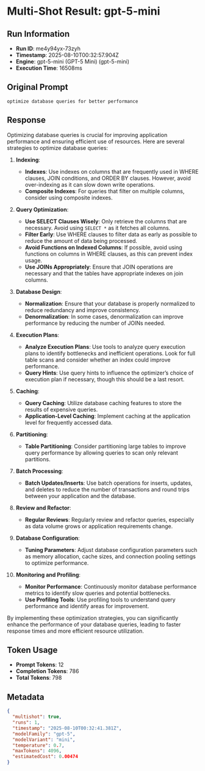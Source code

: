 # Multi-Shot Result: gpt-5-mini

## Run Information
- **Run ID**: me4y94yx-73zyh
- **Timestamp**: 2025-08-10T00:32:57.904Z
- **Engine**: gpt-5-mini (GPT-5 Mini) (gpt-5-mini)
- **Execution Time**: 16508ms

## Original Prompt
```
optimize database queries for better performance
```

## Response
Optimizing database queries is crucial for improving application performance and ensuring efficient use of resources. Here are several strategies to optimize database queries:

1. **Indexing**:
   - **Indexes**: Use indexes on columns that are frequently used in WHERE clauses, JOIN conditions, and ORDER BY clauses. However, avoid over-indexing as it can slow down write operations.
   - **Composite Indexes**: For queries that filter on multiple columns, consider using composite indexes.

2. **Query Optimization**:
   - **Use SELECT Clauses Wisely**: Only retrieve the columns that are necessary. Avoid using `SELECT *` as it fetches all columns.
   - **Filter Early**: Use WHERE clauses to filter data as early as possible to reduce the amount of data being processed.
   - **Avoid Functions on Indexed Columns**: If possible, avoid using functions on columns in WHERE clauses, as this can prevent index usage.
   - **Use JOINs Appropriately**: Ensure that JOIN operations are necessary and that the tables have appropriate indexes on join columns.

3. **Database Design**:
   - **Normalization**: Ensure that your database is properly normalized to reduce redundancy and improve consistency.
   - **Denormalization**: In some cases, denormalization can improve performance by reducing the number of JOINs needed.

4. **Execution Plans**:
   - **Analyze Execution Plans**: Use tools to analyze query execution plans to identify bottlenecks and inefficient operations. Look for full table scans and consider whether an index could improve performance.
   - **Query Hints**: Use query hints to influence the optimizer’s choice of execution plan if necessary, though this should be a last resort.

5. **Caching**:
   - **Query Caching**: Utilize database caching features to store the results of expensive queries.
   - **Application-Level Caching**: Implement caching at the application level for frequently accessed data.

6. **Partitioning**:
   - **Table Partitioning**: Consider partitioning large tables to improve query performance by allowing queries to scan only relevant partitions.

7. **Batch Processing**:
   - **Batch Updates/Inserts**: Use batch operations for inserts, updates, and deletes to reduce the number of transactions and round trips between your application and the database.

8. **Review and Refactor**:
   - **Regular Reviews**: Regularly review and refactor queries, especially as data volume grows or application requirements change.

9. **Database Configuration**:
   - **Tuning Parameters**: Adjust database configuration parameters such as memory allocation, cache sizes, and connection pooling settings to optimize performance.

10. **Monitoring and Profiling**:
    - **Monitor Performance**: Continuously monitor database performance metrics to identify slow queries and potential bottlenecks.
    - **Use Profiling Tools**: Use profiling tools to understand query performance and identify areas for improvement.

By implementing these optimization strategies, you can significantly enhance the performance of your database queries, leading to faster response times and more efficient resource utilization.


## Token Usage
- **Prompt Tokens**: 12
- **Completion Tokens**: 786
- **Total Tokens**: 798


## Metadata
```json
{
  "multishot": true,
  "runs": 1,
  "timestamp": "2025-08-10T00:32:41.381Z",
  "modelFamily": "gpt-5",
  "modelVariant": "mini",
  "temperature": 0.7,
  "maxTokens": 4096,
  "estimatedCost": 0.00474
}
```
